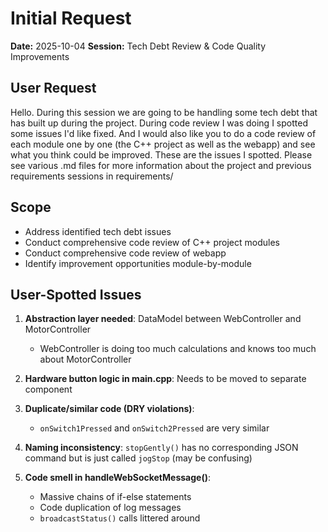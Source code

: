 # Initial Request

**Date:** 2025-10-04
**Session:** Tech Debt Review & Code Quality Improvements

## User Request

Hello. During this session we are going to be handling some tech debt that has built up during the project. During code review I was doing I spotted some issues I'd like fixed. And I would also like you to do a code review of each module one by one (the C++ project as well as the webapp) and see what you think could be improved. These are the issues I spotted. Please see various .md files for more information about the project and previous requirements sessions in requirements/

## Scope
- Address identified tech debt issues
- Conduct comprehensive code review of C++ project modules
- Conduct comprehensive code review of webapp
- Identify improvement opportunities module-by-module

## User-Spotted Issues

1. **Abstraction layer needed**: DataModel between WebController and MotorController
   - WebController is doing too much calculations and knows too much about MotorController

2. **Hardware button logic in main.cpp**: Needs to be moved to separate component

3. **Duplicate/similar code (DRY violations)**:
   - `onSwitch1Pressed` and `onSwitch2Pressed` are very similar

4. **Naming inconsistency**: `stopGently()` has no corresponding JSON command but is just called `jogStop` (may be confusing)

5. **Code smell in handleWebSocketMessage()**:
   - Massive chains of if-else statements
   - Code duplication of log messages
   - `broadcastStatus()` calls littered around
